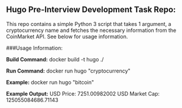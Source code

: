  Hugo Pre-Interview Development Task Repo:
 ----------------------------------------------------------------- 
This repo contains a simple Python 3 script that takes 1 argument, a cryptocurrency name and 
fetches the necessary information from the CoinMarket API. See below for usage information.

###Usage Information:

**Build Command:** docker build -t hugo ./

**Run Command:** docker run hugo "cryptocurrency"

**Example:** docker run hugo "bitcoin"

**Example Output:** USD Price: 7251.00982002
                USD Market Cap: 125055084686.71143

 
